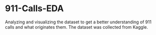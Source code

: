 # 911-Calls-EDA
Analyzing and visualizing the dataset to get a better understanding of 911 calls and what originates them. The dataset was collected from Kaggle.
